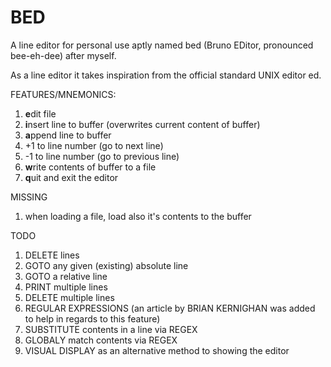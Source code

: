 # BED

A line editor for personal use aptly named bed (Bruno EDitor, pronounced bee-eh-dee) after myself.

As a line editor it takes inspiration from the official standard UNIX editor ed.

FEATURES/MNEMONICS:
1. **e**dit file
2. **i**nsert line to buffer (overwrites current content of buffer)
3. **a**ppend line to buffer
4. +1 to line number (go to next line)
5. -1 to line number (go to previous line)
6. **w**rite contents of buffer to a file
7. **q**uit and exit the editor

MISSING
1. when loading a file, load also it's contents to the buffer

TODO
1. DELETE lines
2. GOTO any given (existing) absolute line
3. GOTO a relative line
4. PRINT multiple lines
5. DELETE multiple lines
6. REGULAR EXPRESSIONS (an article by BRIAN KERNIGHAN was added to help
   in regards to this feature)
7. SUBSTITUTE contents in a line via REGEX
8. GLOBALY match contents via REGEX
9. VISUAL DISPLAY as an alternative method to showing the editor
